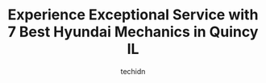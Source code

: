 ---
layout: ampstory
image: https://images.unsplash.com/photo-1608839968395-12aed2154570?ixlib=rb-4.0.3&ixid=MnwxMjA3fDB8MHxwaG90by1wYWdlfHx8fGVufDB8fHx8&auto=format&fit=crop&w=640&h=853&q=80
author: techidn
featured: false
description: For top-quality automotive repairs and maintenance, visit the 7 best Hyundai Mechanic in Quincy IL, USA. Their reputation for excellence and their dedication to customer satisfaction make th
title: Experience Exceptional Service with 7 Best Hyundai Mechanics in Quincy IL
cover:
   title: Experience Exceptional Service with 7 Best Hyundai Mechanics in Quincy IL
   subtitle: Rickpate
   background: https://images.unsplash.com/photo-1608839968395-12aed2154570?ixlib=rb-4.0.3&ixid=MnwxMjA3fDB8MHxwaG90by1wYWdlfHx8fGVufDB8fHx8&auto=format&fit=crop&w=640&h=853&q=80

pages: 
 - layout: thirds
   top: <h1>#1 Kuhlys Import Specialists</h1>
   bottom: "<p>Colby is great at Kuhlys Import Specialist they are the best. My son is in school at Culver-Stockton College and we needed to find a reliable mechanic since my son comes </p>"
   background: https://www.knot35.com/toplist/wp-content/uploads/2023/06/best-hyundai-mechanic-1-in-quincy-il-1685841555.jpeg
   backgroundblur: true
 - layout: thirds
   top: <h1>#2 Elligsen Automotive, Inc.</h1>
   bottom: "<p>734 Locust St, Quincy, IL 62301, United States</p>"
   background: https://www.knot35.com/toplist/wp-content/uploads/2023/06/best-hyundai-mechanic-2-in-quincy-il-1685841556.jpeg
   cta:
      link: https://www.knot35.com/toplist/experience-exceptional-service-with-7-best-hyundai-mechanics-in-quincy-il/
      text: Experience Exceptional Service with 7 Best Hyundai Mechanics in Quincy IL
 - layout: thirds
   top: <h1>#3 Niehaus Auto, Inc.</h1>
   bottom: "<p>3507 S Glendale Dr, Quincy, IL 62301, United States</p>"
   background: https://www.knot35.com/toplist/wp-content/uploads/2023/06/best-hyundai-mechanic-3-in-quincy-il-1685841556.jpeg
   cta:
      link: https://www.knot35.com/toplist/experience-exceptional-service-with-7-best-hyundai-mechanics-in-quincy-il/
      text: Experience Exceptional Service with 7 Best Hyundai Mechanics in Quincy IL
 - layout: thirds
   top: <h1>#4 Spring Street Automotive</h1>
   bottom: "<p>1701 Spring St, Quincy, IL 62301, United States</p>"
   background: https://images.unsplash.com/photo-1489648022186-8f49310909a0?ixlib=rb-4.0.3&ixid=MnwxMjA3fDB8MHxwaG90by1wYWdlfHx8fGVufDB8fHx8&auto=format&fit=crop&w=640&h=853&q=80
   cta:
      link: https://www.knot35.com/toplist/experience-exceptional-service-with-7-best-hyundai-mechanics-in-quincy-il/
      text: Experience Exceptional Service with 7 Best Hyundai Mechanics in Quincy IL
 - layout: thirds
   top: <h1>#5 Booher Automotive & Align Services</h1>
   bottom: "<p>2529 Locust St, Quincy, IL 62301, United States</p>"
   background: https://images.unsplash.com/photo-1536745287225-21d689278fd1?ixlib=rb-4.0.3&ixid=MnwxMjA3fDB8MHxwaG90by1wYWdlfHx8fGVufDB8fHx8&auto=format&fit=crop&w=640&h=853&q=80
   cta:
      link: https://www.knot35.com/toplist/experience-exceptional-service-with-7-best-hyundai-mechanics-in-quincy-il/
      text: Experience Exceptional Service with 7 Best Hyundai Mechanics in Quincy IL
 - layout: thirds
   top: <h1>#6 Performance Auto Center</h1>
   bottom: "<p>2532 Broadway St, Quincy, IL 62301, United States</p>"
   background: https://images.unsplash.com/photo-1524169358666-79f22534bc6e?ixlib=rb-4.0.3&ixid=MnwxMjA3fDB8MHxwaG90by1wYWdlfHx8fGVufDB8fHx8&auto=format&fit=crop&w=640&h=853&q=80
   cta:
      link: https://www.knot35.com/toplist/experience-exceptional-service-with-7-best-hyundai-mechanics-in-quincy-il/
      text: Experience Exceptional Service with 7 Best Hyundai Mechanics in Quincy IL
 - layout: thirds
   top: <h1>#7 Five Star Auto Center</h1>
   bottom: "<p>434 Gardner Expy, Quincy, IL 62301, United States</p>"
   background: https://images.unsplash.com/photo-1580610447943-1bfbef5efe07?ixlib=rb-4.0.3&ixid=MnwxMjA3fDB8MHxwaG90by1wYWdlfHx8fGVufDB8fHx8&auto=format&fit=crop&w=640&h=853&q=80
   cta:
      link: https://www.knot35.com/toplist/experience-exceptional-service-with-7-best-hyundai-mechanics-in-quincy-il/
      text: Experience Exceptional Service with 7 Best Hyundai Mechanics in Quincy IL
 - layout: thirds
   middle: Continue reading...
   background: https://images.unsplash.com/photo-1510906594845-bc082582c8cc?ixlib=rb-4.0.3&ixid=MnwxMjA3fDB8MHxwaG90by1wYWdlfHx8fGVufDB8fHx8&auto=format&fit=crop&w=640&h=853&q=80
   cta:
      link: https://www.knot35.com/toplist/experience-exceptional-service-with-7-best-hyundai-mechanics-in-quincy-il/
      text: Experience Exceptional Service with 7 Best Hyundai Mechanics in Quincy IL
      
---